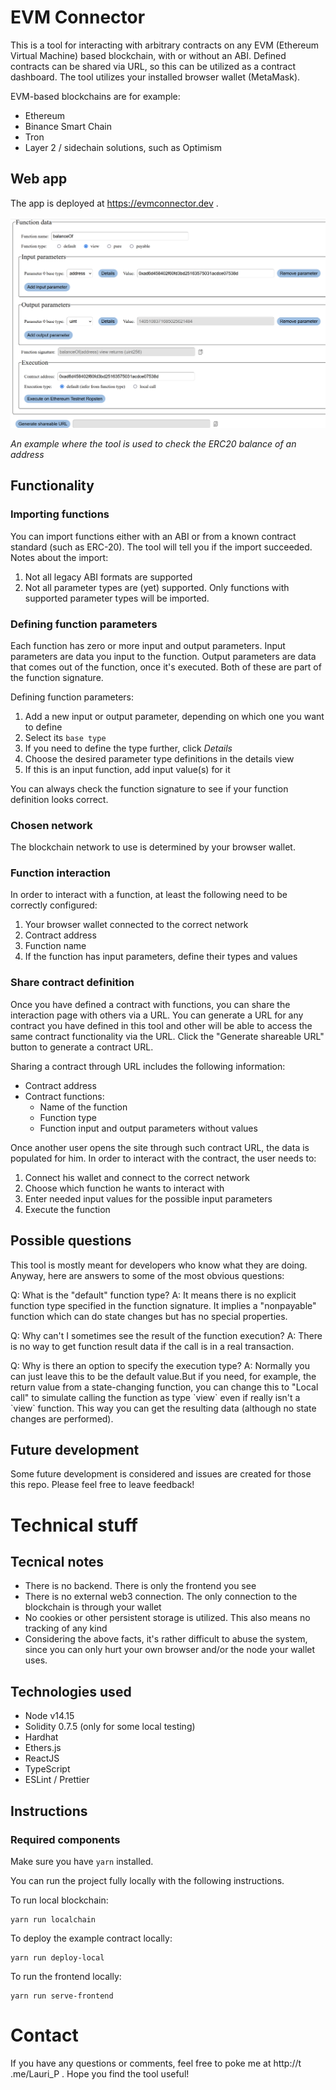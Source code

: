 # EVM Connector

This is a tool for interacting with arbitrary contracts on any EVM
(Ethereum Virtual Machine) based blockchain, with or without an ABI. Defined
contracts can be shared via URL, so this can be utilized as a contract
dashboard. The tool utilizes your installed browser wallet (MetaMask).

EVM-based blockchains are for example:

<ul>
    <li>Ethereum</li>
    <li>Binance Smart Chain</li>
    <li>Tron</li>
    <li>Layer 2 / sidechain solutions, such as Optimism</li>
</ul>

## Web app

The app is deployed at https://evmconnector.dev .

![alt text](example.png)

<i>An example where the tool is used to check the ERC20 balance of an address</i>

## Functionality

### Importing functions

You can import functions either with an ABI or from a known contract standard (such as ERC-20). The tool will tell you if the import succeeded. Notes about the import:

1. Not all legacy ABI formats are supported
1. Not all parameter types are (yet) supported. Only functions with supported parameter types will be imported.

### Defining function parameters

Each function has zero or more input and output parameters. Input parameters are data you input to the function. Output parameters are data that comes out of the function, once it's executed. Both of these are part of the function signature.

Defining function parameters:

1. Add a new input or output parameter, depending on which one you want to define
1. Select its `base type`
1. If you need to define the type further, click *Details*
1. Choose the desired parameter type definitions in the details view
1. If this is an input function, add input value(s) for it

You can always check the function signature to see if your function definition looks correct.

### Chosen network

The blockchain network to use is determined by your browser wallet.

### Function interaction

In order to interact with a function, at least the following need to be correctly configured:

1. Your browser wallet connected to the correct network
1. Contract address
1. Function name
1. If the function has input parameters, define their types and values

### Share contract definition

Once you have defined a contract with functions, you can share the interaction page with others via a URL. You can generate a URL for any contract you have defined in this tool and other will be able to access the same contract functionality via the URL. Click the "Generate shareable URL" button to generate a contract URL.

Sharing a contract through URL includes the following information:

- Contract address
- Contract functions:
  - Name of the function
  - Function type
  - Function input and output parameters without values

Once another user opens the site through such contract URL, the data is populated for him. In order to interact with the contract, the user needs to:

1. Connect his wallet and connect to the correct network
1. Choose which function he wants to interact with
1. Enter needed input values for the possible input parameters
1. Execute the function

## Possible questions

This tool is mostly meant for developers who know what they are doing. Anyway, here are answers to some of the most obvious questions:

<p>Q: What is the "default" function type? A: It means there is no explicit function type specified in the function signature. It implies a "nonpayable" function which can do state changes but has no special properties. </p>

<p>Q: Why can't I sometimes see the result of the function execution? A: There is no way to get function result data if the call is in a real transaction.</p>

<p>Q: Why is there an option to specify the execution type? A: Normally you can just leave this to be the default value.But if you need, for example, the return value from a state-changing function, you can change this to "Local call" to simulate calling the function as type `view` even if really isn't a `view` function. This way you can get the resulting data (although no state changes are performed).</p>

## Future development
 
Some future development is considered and issues are created for those this repo. Please feel free to leave feedback!

# Technical stuff

## Tecnical notes

- There is no backend. There is only the frontend you see
- There is no external web3 connection. The only connection to the blockchain is through your wallet
- No cookies or other persistent storage is utilized. This also means no tracking of any kind
- Considering the above facts, it's rather difficult to abuse the system, since you can only hurt your own browser and/or the node your wallet uses.

## Technologies used

- Node v14.15
- Solidity 0.7.5 (only for some local testing)
- Hardhat
- Ethers.js
- ReactJS
- TypeScript
- ESLint / Prettier

## Instructions

### Required components

Make sure you have `yarn` installed.

You can run the project fully locally with the following instructions.

To run local blockchain:

```
yarn run localchain
```

To deploy the example contract locally:

```
yarn run deploy-local
```

To run the frontend locally:

```
yarn run serve-frontend
```

# Contact

If you have any questions or comments, feel free to poke me at http://t .me/Lauri_P . Hope you find the tool useful!
